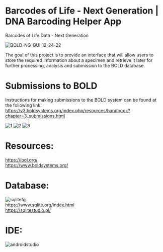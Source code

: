 # Barcodes of Life - Next Generation | DNA Barcoding Helper App  
Barcodes of Life Data - Next Generation

![BOLD-NG_GUI_12-24-22](https://user-images.githubusercontent.com/22214754/209444712-02c716d3-8d48-477a-ab07-321056cbefc7.gif)              

The goal of this project is to provide an interface that will allow users to store the required information about a specimen and retrieve it later for further processing, analysis and submission to the BOLD database.  

# Submissions to BOLD  
Instructions for making submissions to the BOLD system can be found at the following link:  
https://v3.boldsystems.org/index.php/resources/handbook?chapter=3_submissions.html  

![1](https://user-images.githubusercontent.com/22214754/208317701-5bf76483-6324-497e-8488-682b9eaec4d8.PNG)
![2](https://user-images.githubusercontent.com/22214754/208317704-60d88e29-51cc-4a06-910e-c537af146cab.PNG)
![3](https://user-images.githubusercontent.com/22214754/208317706-b52d70af-6eb8-47b9-bc5a-05db276d4f42.PNG) 

# **Resources:**  
https://ibol.org/  
https://www.boldsystems.org/  

# **Database:**        
![sqlitefg](https://user-images.githubusercontent.com/22214754/179894516-3059e142-fb38-40bc-a32c-65500a223eb1.png)    
https://www.sqlite.org/index.html    
https://sqlitestudio.pl/

# **IDE:**  
![androidstudio](https://user-images.githubusercontent.com/22214754/209419249-7c587875-f300-4b50-bb72-2658750240bf.png)  
